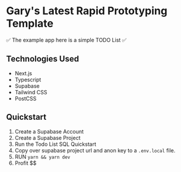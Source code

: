 # Gary's Latest Rapid Prototyping Template

✅ The example app here is a simple TODO List ✅



## Technologies Used

+ Next.js
+ Typescript
+ Supabase
+ Tailwind CSS
+ PostCSS

## Quickstart

1. Create a Supabase Account
2. Create a Supabase Project
3. Run the Todo List SQL Quickstart
4. Copy over supabase project url and anon key to a `.env.local` file.
5. RUN `yarn && yarn dev`
6. Profit $$
